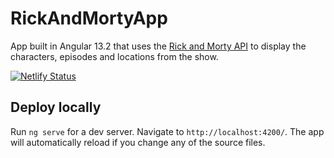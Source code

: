 # RickAndMortyApp

App built in Angular 13.2 that uses the [Rick and Morty API](https://rickandmortyapi.com/) to display the characters, episodes and locations from the show.

[![Netlify Status](https://api.netlify.com/api/v1/badges/b08f289a-7f48-43be-b0e4-056fac7867a4/deploy-status)](https://app.netlify.com/sites/rick-and-morty-pedia/deploys)

## Deploy locally

Run `ng serve` for a dev server. Navigate to `http://localhost:4200/`. The app will automatically reload if you change any of the source files.
